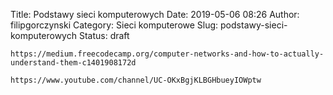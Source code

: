 Title: Podstawy sieci komputerowych
Date: 2019-05-06 08:26
Author: filipgorczynski
Category: Sieci komputerowe
Slug: podstawy-sieci-komputerowych
Status: draft

`https://medium.freecodecamp.org/computer-networks-and-how-to-actually-understand-them-c1401908172d`

`https://www.youtube.com/channel/UC-OKxBgjKLBGHbueyIOWptw`

 
